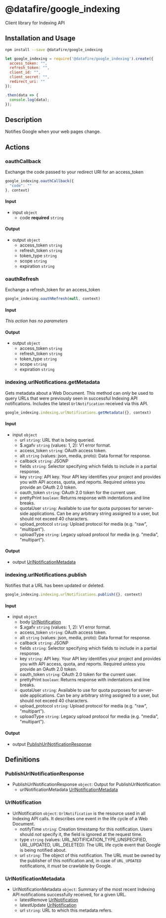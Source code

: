 # @datafire/google_indexing

Client library for Indexing API

## Installation and Usage
```bash
npm install --save @datafire/google_indexing
```
```js
let google_indexing = require('@datafire/google_indexing').create({
  access_token: "",
  refresh_token: "",
  client_id: "",
  client_secret: "",
  redirect_uri: ""
});

.then(data => {
  console.log(data);
});
```

## Description

Notifies Google when your web pages change.

## Actions

### oauthCallback
Exchange the code passed to your redirect URI for an access_token


```js
google_indexing.oauthCallback({
  "code": ""
}, context)
```

#### Input
* input `object`
  * code **required** `string`

#### Output
* output `object`
  * access_token `string`
  * refresh_token `string`
  * token_type `string`
  * scope `string`
  * expiration `string`

### oauthRefresh
Exchange a refresh_token for an access_token


```js
google_indexing.oauthRefresh(null, context)
```

#### Input
*This action has no parameters*

#### Output
* output `object`
  * access_token `string`
  * refresh_token `string`
  * token_type `string`
  * scope `string`
  * expiration `string`

### indexing.urlNotifications.getMetadata
Gets metadata about a Web Document. This method can _only_ be used to query URLs that were previously seen in successful Indexing API notifications. Includes the latest `UrlNotification` received via this API.


```js
google_indexing.indexing.urlNotifications.getMetadata({}, context)
```

#### Input
* input `object`
  * url `string`: URL that is being queried.
  * $.xgafv `string` (values: 1, 2): V1 error format.
  * access_token `string`: OAuth access token.
  * alt `string` (values: json, media, proto): Data format for response.
  * callback `string`: JSONP
  * fields `string`: Selector specifying which fields to include in a partial response.
  * key `string`: API key. Your API key identifies your project and provides you with API access, quota, and reports. Required unless you provide an OAuth 2.0 token.
  * oauth_token `string`: OAuth 2.0 token for the current user.
  * prettyPrint `boolean`: Returns response with indentations and line breaks.
  * quotaUser `string`: Available to use for quota purposes for server-side applications. Can be any arbitrary string assigned to a user, but should not exceed 40 characters.
  * upload_protocol `string`: Upload protocol for media (e.g. "raw", "multipart").
  * uploadType `string`: Legacy upload protocol for media (e.g. "media", "multipart").

#### Output
* output [UrlNotificationMetadata](#urlnotificationmetadata)

### indexing.urlNotifications.publish
Notifies that a URL has been updated or deleted.


```js
google_indexing.indexing.urlNotifications.publish({}, context)
```

#### Input
* input `object`
  * body [UrlNotification](#urlnotification)
  * $.xgafv `string` (values: 1, 2): V1 error format.
  * access_token `string`: OAuth access token.
  * alt `string` (values: json, media, proto): Data format for response.
  * callback `string`: JSONP
  * fields `string`: Selector specifying which fields to include in a partial response.
  * key `string`: API key. Your API key identifies your project and provides you with API access, quota, and reports. Required unless you provide an OAuth 2.0 token.
  * oauth_token `string`: OAuth 2.0 token for the current user.
  * prettyPrint `boolean`: Returns response with indentations and line breaks.
  * quotaUser `string`: Available to use for quota purposes for server-side applications. Can be any arbitrary string assigned to a user, but should not exceed 40 characters.
  * upload_protocol `string`: Upload protocol for media (e.g. "raw", "multipart").
  * uploadType `string`: Legacy upload protocol for media (e.g. "media", "multipart").

#### Output
* output [PublishUrlNotificationResponse](#publishurlnotificationresponse)



## Definitions

### PublishUrlNotificationResponse
* PublishUrlNotificationResponse `object`: Output for PublishUrlNotification
  * urlNotificationMetadata [UrlNotificationMetadata](#urlnotificationmetadata)

### UrlNotification
* UrlNotification `object`: `UrlNotification` is the resource used in all Indexing API calls. It describes one event in the life cycle of a Web Document.
  * notifyTime `string`: Creation timestamp for this notification. Users should _not_ specify it, the field is ignored at the request time.
  * type `string` (values: URL_NOTIFICATION_TYPE_UNSPECIFIED, URL_UPDATED, URL_DELETED): The URL life cycle event that Google is being notified about.
  * url `string`: The object of this notification. The URL must be owned by the publisher of this notification and, in case of `URL_UPDATED` notifications, it _must_ be crawlable by Google.

### UrlNotificationMetadata
* UrlNotificationMetadata `object`: Summary of the most recent Indexing API notifications successfully received, for a given URL.
  * latestRemove [UrlNotification](#urlnotification)
  * latestUpdate [UrlNotification](#urlnotification)
  * url `string`: URL to which this metadata refers.


